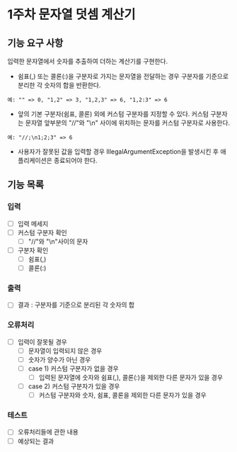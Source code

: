 # 1주차 문자열 덧셈 계산기

## 기능 요구 사항
입력한 문자열에서 숫자를 추출하여 더하는 계산기를 구현한다.

- 쉼표(,) 또는 콜론(:)을 구분자로 가지는 문자열을 전달하는 경우 구분자를 기준으로 분리한 각 숫자의 합을 반환한다.
```
예: "" => 0, "1,2" => 3, "1,2,3" => 6, "1,2:3" => 6
```
- 앞의 기본 구분자(쉼표, 콜론) 외에 커스텀 구분자를 지정할 수 있다. 커스텀 구분자는 문자열 앞부분의 "//"와 "\n" 사이에 위치하는 문자를 커스텀 구분자로 사용한다.
```
예: "//;\n1;2;3" => 6
```
- 사용자가 잘못된 값을 입력할 경우 IllegalArgumentException을 발생시킨 후 애플리케이션은 종료되어야 한다.

## 기능 목록

### 입력
  - [ ] 입력 메세지
  - [ ] 커스텀 구분자 확인
    - [ ] "//"와 "\n"사이의 문자
  - [ ] 구분자 확인
    - [ ] 쉼표(,)
    - [ ] 콜론(:)

### 출력
  - [ ] 결과 : 구분자를 기준으로 분리된 각 숫자의 합
  
### 오류처리
  - [ ] 입력이 잘못될 경우
    - [ ] 문자열이 입력되지 않은 경우 
    - [ ] 숫자가 양수가 아닌 경우
    - [ ] case 1) 커스텀 구분자가 없을 경우
      - [ ] 입력된 문자열에 숫자와 쉼표(,), 콜론(:)을 제외한 다른 문자가 있을 경우
    - [ ] case 2) 커스텀 구분자가 있을 경우
      - [ ] 커스텀 구분자와 숫자, 쉼표, 콜론을 제외한 다른 문자가 있을 경우
    
### 테스트
  - [ ] 오류처리들에 관한 내용
  - [ ] 예상되는 결과